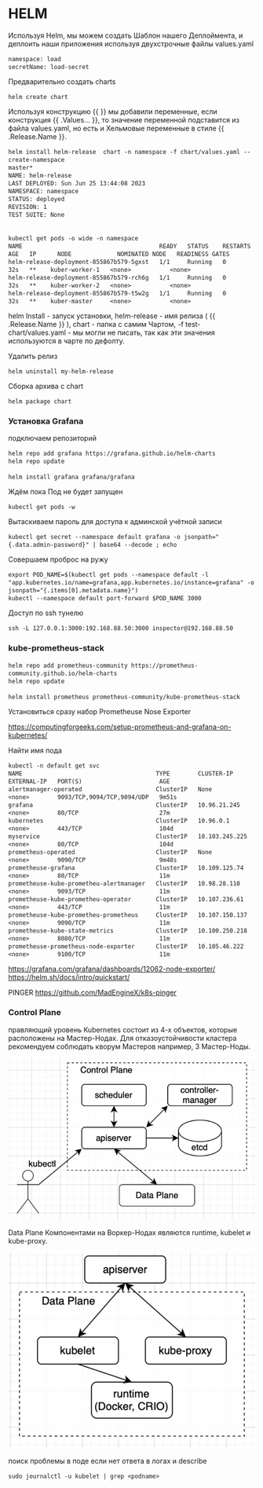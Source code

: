 # HELM

Используя Helm, мы можем создать Шаблон нашего Деплоймента, и деплоить наши приложения используя двухстрочные файлы values.yaml

    namespace: load
    secretName: load-secret

Предварительно создать charts

    helm create chart

Используя конструкцию {{ }} мы добавили переменные, если конструкция {{ .Values... }}, то значение переменной подставится из файла values.yaml, но есть и Хельмовые переменные в стиле {{ .Release.Name }}.

    helm install helm-release  chart -n namespace -f chart/values.yaml --create-namespace                                                 master*
    NAME: helm-release
    LAST DEPLOYED: Sun Jun 25 13:44:08 2023
    NAMESPACE: namespace
    STATUS: deployed
    REVISION: 1
    TEST SUITE: None


    kubectl get pods -o wide -n namespace
    NAME                                       READY   STATUS    RESTARTS   AGE   IP      NODE             NOMINATED NODE   READINESS GATES
    helm-release-deployment-855867b579-5gxst   1/1     Running   0          32s   **    kuber-worker-1   <none>           <none>
    helm-release-deployment-855867b579-rch6g   1/1     Running   0          32s   **    kuber-worker-2   <none>           <none>
    helm-release-deployment-855867b579-t5w2g   1/1     Running   0          32s   **    kuber-master     <none>           <none>


helm Install - запуск установки, helm-release - имя релиза ( {{ .Release.Name }} ), chart - папка с самим Чартом, -f test-chart/values.yaml - мы могли не писать, так как эти значения используются в чарте по дефолту.

Удалить релиз

    helm uninstall my-helm-release

Сборка архива с chart

    helm package chart 

### Установка Grafana

подключаем репозиторий 

    helm repo add grafana https://grafana.github.io/helm-charts
    helm repo update 

    helm install grafana grafana/grafana

Ждём пока Под не будет запущен 

    kubectl get pods -w 

Вытаскиваем пароль для доступа к админской учётной записи

    kubectl get secret --namespace default grafana -o jsonpath="{.data.admin-password}" | base64 --decode ; echo 

Совершаем проброс на ружу

    export POD_NAME=$(kubectl get pods --namespace default -l "app.kubernetes.io/name=grafana,app.kubernetes.io/instance=grafana" -o jsonpath="{.items[0].metadata.name}")
    kubectl --namespace default port-forward $POD_NAME 3000

Доступ по ssh тунелю

    ssh -L 127.0.0.1:3000:192.168.88.50:3000 inspector@192.168.88.50

### kube-prometheus-stack

    helm repo add prometheus-community https://prometheus-community.github.io/helm-charts
    helm repo update

    helm install prometheus prometheus-community/kube-prometheus-stack

Установиться сразу набор Prometheuse Nose Exporter

https://computingforgeeks.com/setup-prometheus-and-grafana-on-kubernetes/

Найти имя пода 

    kubectl -n default get svc
    NAME                                      TYPE        CLUSTER-IP       EXTERNAL-IP   PORT(S)                      AGE
    alertmanager-operated                     ClusterIP   None             <none>        9093/TCP,9094/TCP,9094/UDP   9m51s
    grafana                                   ClusterIP   10.96.21.245     <none>        80/TCP                       27m
    kubernetes                                ClusterIP   10.96.0.1        <none>        443/TCP                      104d
    myservice                                 ClusterIP   10.103.245.225   <none>        80/TCP                       104d
    prometheus-operated                       ClusterIP   None             <none>        9090/TCP                     9m48s
    prometheuse-grafana                       ClusterIP   10.109.125.74    <none>        80/TCP                       11m
    prometheuse-kube-prometheu-alertmanager   ClusterIP   10.98.28.110     <none>        9093/TCP                     11m
    prometheuse-kube-prometheu-operator       ClusterIP   10.107.236.61    <none>        443/TCP                      11m
    prometheuse-kube-prometheu-prometheus     ClusterIP   10.107.150.137   <none>        9090/TCP                     11m
    prometheuse-kube-state-metrics            ClusterIP   10.100.250.218   <none>        8080/TCP                     11m
    prometheuse-prometheus-node-exporter      ClusterIP   10.105.46.222    <none>        9100/TCP                     11m


https://grafana.com/grafana/dashboards/12062-node-exporter/
https://helm.sh/docs/intro/quickstart/

PINGER https://github.com/MadEngineX/k8s-pinger

### Control Plane

правляющий уровень Kubernetes состоит из 4-х объектов, которые расположены на Мастер-Нодах. Для отказоустойчивости кластера рекомендуем соблюдать кворум Мастеров например, 3 Мастер-Ноды.

![Alt text](image.png)

Data Plane
Компонентами на Воркер-Нодах являются runtime, kubelet и kube-proxy.

![Alt text](image-1.png)

поиск проблемы в поде если нет ответа в логах и describe

    sudo journalctl -u kubelet | grep <podname>